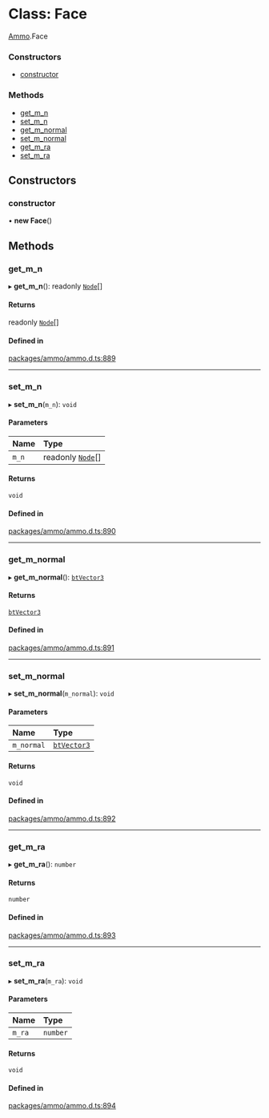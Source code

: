 # Class: Face

[Ammo](../modules/Ammo.md).Face

### Constructors

- [constructor](Ammo.Face.md#constructor)

### Methods

- [get\_m\_n](Ammo.Face.md#get_m_n)
- [set\_m\_n](Ammo.Face.md#set_m_n)
- [get\_m\_normal](Ammo.Face.md#get_m_normal)
- [set\_m\_normal](Ammo.Face.md#set_m_normal)
- [get\_m\_ra](Ammo.Face.md#get_m_ra)
- [set\_m\_ra](Ammo.Face.md#set_m_ra)

## Constructors

### constructor

• **new Face**()

## Methods

### get\_m\_n

▸ **get_m_n**(): readonly [`Node`](Ammo.Node.md)[]

#### Returns

readonly [`Node`](Ammo.Node.md)[]

#### Defined in

[packages/ammo/ammo.d.ts:889](https://github.com/Orillusion/orillusion/blob/main/packages/ammo/ammo.d.ts#L889)

___

### set\_m\_n

▸ **set_m_n**(`m_n`): `void`

#### Parameters

| Name | Type |
| :------ | :------ |
| `m_n` | readonly [`Node`](Ammo.Node.md)[] |

#### Returns

`void`

#### Defined in

[packages/ammo/ammo.d.ts:890](https://github.com/Orillusion/orillusion/blob/main/packages/ammo/ammo.d.ts#L890)

___

### get\_m\_normal

▸ **get_m_normal**(): [`btVector3`](Ammo.btVector3.md)

#### Returns

[`btVector3`](Ammo.btVector3.md)

#### Defined in

[packages/ammo/ammo.d.ts:891](https://github.com/Orillusion/orillusion/blob/main/packages/ammo/ammo.d.ts#L891)

___

### set\_m\_normal

▸ **set_m_normal**(`m_normal`): `void`

#### Parameters

| Name | Type |
| :------ | :------ |
| `m_normal` | [`btVector3`](Ammo.btVector3.md) |

#### Returns

`void`

#### Defined in

[packages/ammo/ammo.d.ts:892](https://github.com/Orillusion/orillusion/blob/main/packages/ammo/ammo.d.ts#L892)

___

### get\_m\_ra

▸ **get_m_ra**(): `number`

#### Returns

`number`

#### Defined in

[packages/ammo/ammo.d.ts:893](https://github.com/Orillusion/orillusion/blob/main/packages/ammo/ammo.d.ts#L893)

___

### set\_m\_ra

▸ **set_m_ra**(`m_ra`): `void`

#### Parameters

| Name | Type |
| :------ | :------ |
| `m_ra` | `number` |

#### Returns

`void`

#### Defined in

[packages/ammo/ammo.d.ts:894](https://github.com/Orillusion/orillusion/blob/main/packages/ammo/ammo.d.ts#L894)
